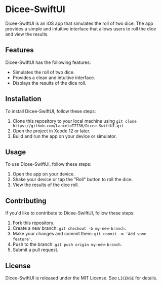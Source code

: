# Dicee-SwiftUI

Dicee-SwiftUI is an iOS app that simulates the roll of two dice. The app provides a simple and intuitive interface that allows users to roll the dice and view the results.

## Features

Dicee-SwiftUI has the following features:

- Simulates the roll of two dice.
- Provides a clean and intuitive interface.
- Displays the results of the dice roll.

## Installation

To install Dicee-SwiftUI, follow these steps:

1. Clone this repository to your local machine using `git clone https://github.com/LanceloT7730/Dicee-SwiftUI.git`
2. Open the project in Xcode 12 or later.
3. Build and run the app on your device or simulator.

## Usage

To use Dicee-SwiftUI, follow these steps:

1. Open the app on your device.
2. Shake your device or tap the "Roll" button to roll the dice.
3. View the results of the dice roll.

## Contributing

If you'd like to contribute to Dicee-SwiftUI, follow these steps:

1. Fork this repository.
2. Create a new branch: `git checkout -b my-new-branch`.
3. Make your changes and commit them: `git commit -m 'Add some feature'`.
4. Push to the branch: `git push origin my-new-branch`.
5. Submit a pull request.

## License

Dicee-SwiftUI is released under the MIT License. See `LICENSE` for details.
